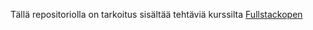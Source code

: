 Tällä repositoriolla on tarkoitus sisältää tehtäviä kurssilta [Fullstackopen](https://fullstackopen.com/)
